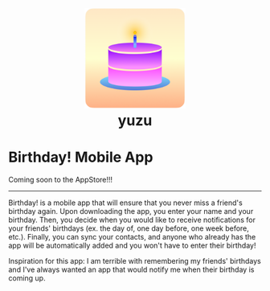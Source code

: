 <h1 align="center">
  <br>
  <a href="https://yuzu-emu.org/"><img src="https://github.com/TannerGordon/BirthdayApp/blob/master/assets/images/icon_round.png" alt="yuzu" width="200"></a>
  <br>
  <b>yuzu</b>
  <br>
</h1>



# Birthday! Mobile App

Coming soon to the AppStore!!!




---
Birthday! is a mobile app that will ensure that you never miss a friend's birthday again. Upon downloading the app, you enter your name and your birthday. Then, you decide when you would like to receive notifications for your friends' birthdays (ex. the day of, one day before, one week before, etc.). Finally, you can sync your contacts, and anyone who already has the app will be automatically added and you won't have to enter their birthday!

Inspiration for this app:
  I am terrible with remembering my friends' birthdays and I've always wanted an app that would notify me when their birthday is coming up.
